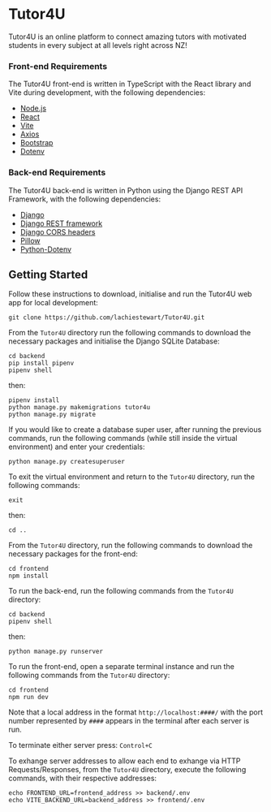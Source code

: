 # Tutor4U
Tutor4U is an online platform to connect amazing tutors with motivated students in every subject at all levels right across NZ!


### Front-end Requirements

The Tutor4U front-end is written in TypeScript with the React library and Vite during development, with the following dependencies:

+ [Node.js](https://nodejs.org/)
+ [React](https://facebook.github.io/react/)
+ [Vite](https://vitejs.dev/)
+ [Axios](https://axios-http.com/)
+ [Bootstrap](https://getbootstrap.com/)
+ [Dotenv](https://www.npmjs.com/package/dotenv)


### Back-end Requirements

The Tutor4U back-end is written in Python using the Django REST API Framework, with the following dependencies:

+ [Django](https://www.djangoproject.com/)
+ [Django REST framework](https://www.django-rest-framework.org/)
+ [Django CORS headers](https://pypi.org/project/django-cors-headers/)
+ [Pillow](https://python-pillow.org/)
+ [Python-Dotenv](https://pypi.org/project/python-dotenv/)


## Getting Started

Follow these instructions to download, initialise and run the Tutor4U web app for local development:

    git clone https://github.com/lachiestewart/Tutor4U.git
    
From the `Tutor4U` directory run the following commands to download the necessary packages and initialise the Django SQLite Database:
    
    cd backend
    pip install pipenv
    pipenv shell
    
then:

    pipenv install
    python manage.py makemigrations tutor4u
    python manage.py migrate

If you would like to create a database super user, after running the previous commands, run the following commands (while still inside the virtual environment) and enter your credentials: 

    python manage.py createsuperuser

To exit the virtual environment and return to the `Tutor4U` directory, run the following commands:

    exit
    
then:

    cd ..

From the `Tutor4U` directory, run the following commands to download the necessary packages for the front-end:

    cd frontend
    npm install

To run the back-end, run the following commands from the `Tutor4U` directory:

    cd backend 
    pipenv shell
    
then:

    python manage.py runserver

To run the front-end, open a separate terminal instance and run the following commands from the `Tutor4U` directory:

    cd frontend 
    npm run dev

Note that a local address in the format `http://localhost:####/` with the port number represented by `####` appears in the terminal after each server is run.

To terminate either server press:
    `Control+C`

To exhange server addresses to allow each end to exhange via HTTP Requests/Responses, from the `Tutor4U` directory, execute the following commands, with their respective addresses:

    echo FRONTEND_URL=frontend_address >> backend/.env
    echo VITE_BACKEND_URL=backend_address >> frontend/.env






